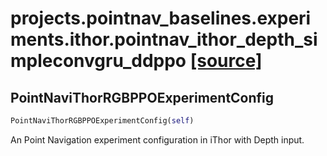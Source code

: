 # projects.pointnav_baselines.experiments.ithor.pointnav_ithor_depth_simpleconvgru_ddppo [[source]](https://github.com/allenai/allenact/tree/master/projects/pointnav_baselines/experiments/ithor/pointnav_ithor_depth_simpleconvgru_ddppo.py)

## PointNaviThorRGBPPOExperimentConfig
```python
PointNaviThorRGBPPOExperimentConfig(self)
```
An Point Navigation experiment configuration in iThor with Depth
input.

